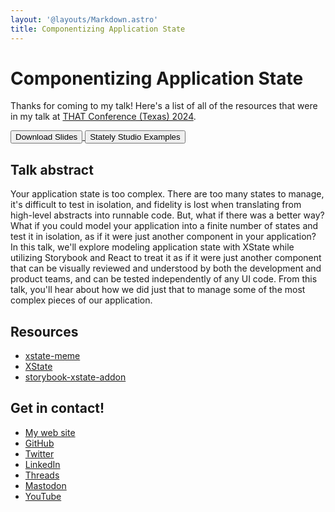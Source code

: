 ```yaml
---
layout: '@layouts/Markdown.astro'
title: Componentizing Application State
---
```


# Componentizing Application State

Thanks for coming to my talk! Here's a list of all of the resources that were in my talk at [THAT Conference
(Texas) 2024](https://thatconference.com/tx/2024/).

<div class="flex gap-4 items-center justify-center">
    <a href="/talks/componentizing-application-state-that-texas-2024.pdf" target="_blank">
        <button class="font-bold bg-teal-500 text-white px-2 py-4 rounded-lg">Download Slides</button>
    </a>
    <a href="https://stately.ai/registry/editor/99a58056-666f-4521-843d-c7b514af2ef4?mode=design&machineId=5da0911a-5cd4-4b8e-83a9-3e7b52ad2200" target="_blank">
        <button class="font-bold bg-teal-500 text-white px-2 py-4 rounded-lg">Stately Studio Examples</button>
    </a>
</div>

## Talk abstract

Your application state is too complex. There are too many states to manage, it's difficult to test in isolation, and fidelity is lost when translating from high-level abstracts into runnable code. But, what if there was a better way? What if you could model your application into a finite number of states and test it in isolation, as if it were just another component in your application? In this talk, we'll explore modeling application state with XState while utilizing Storybook and React to treat it as if it were just another component that can be visually reviewed and understood by both the development and product teams, and can be tested independently of any UI code. From this talk, you'll hear about how we did just that to manage some of the most complex pieces of our application.

## Resources

- [xstate-meme](https://github.com/nicknisi/xstate-meme)
- [XState](https://xstate.js.org)
- [storybook-xstate-addon](https://github.com/simeonc/storybook-xstate-addon)

## Get in contact!

- [My web site](https://nicknisi.com)
- [GitHub](https://github.com/nicknisi)
- [Twitter](https://twitter.com/nicknisi)
- [LinkedIn](https://linkedin.com/in/nicknisi)
- [Threads](https://threads.net/nicknisi)
- [Mastodon](https://fediverse.nicknisi.com/@nicknisi)
- [YouTube](https://youtube.com/@nicknisi)
